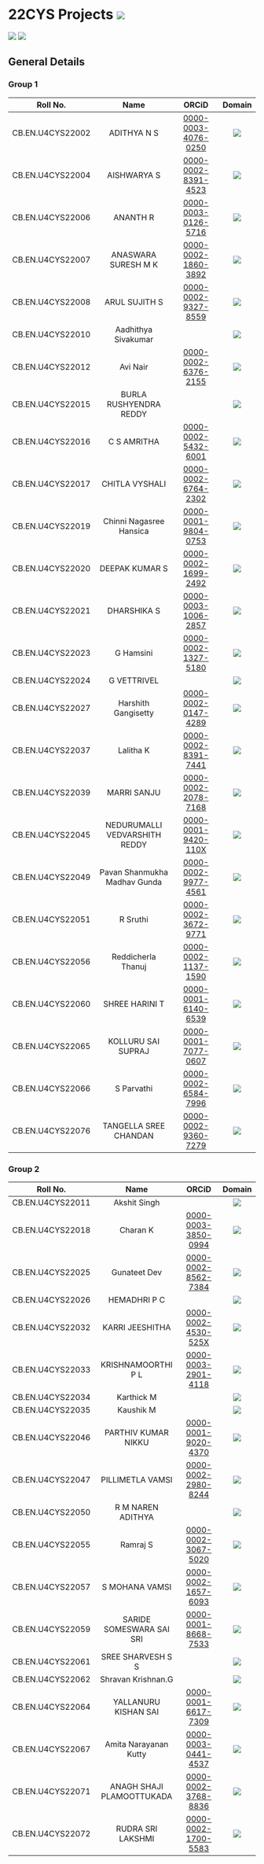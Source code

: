 # 22CYS Projects ![](https://img.shields.io/badge/-Live-green)

![](https://img.shields.io/badge/UG-22CYS-purple) ![](https://img.shields.io/badge/Focus-TBD-blue)

## General Details 

### Group 1

| Roll No. | Name | ORCiD | Domain |
|:--------:|:----:|:-----:|:------:|
| CB.EN.U4CYS22002 | ADITHYA N S | [0000-0003-4076-0250](https://orcid.org/0000-0003-4076-0250) | ![](https://img.shields.io/badge/-TBD-blue) |
| CB.EN.U4CYS22004 | AISHWARYA S | [0000-0002-8391-4523](https://orcid.org/0000-0002-8391-4523) | ![](https://img.shields.io/badge/-Blockchain-darkblue) |
| CB.EN.U4CYS22006 | ANANTH R | [0000-0003-0126-5716](https://orcid.org/0000-0003-0126-5716) | ![](https://img.shields.io/badge/-TBD-blue) |
| CB.EN.U4CYS22007 | ANASWARA SURESH M K | [0000-0002-1860-3892](https://orcid.org/0000-0002-1860-3892) | ![](https://img.shields.io/badge/-TBD-blue) |
| CB.EN.U4CYS22008 | ARUL SUJITH S | [0000-0002-9327-8559](https://orcid.org/0000-0002-9327-8559) | ![](https://img.shields.io/badge/-TBD-blue) |
| CB.EN.U4CYS22010 | Aadhithya Sivakumar | [](https://orcid.org/) | ![](https://img.shields.io/badge/-OSINT-purple) |
| CB.EN.U4CYS22012 | Avi Nair | [0000-0002-6376-2155](https://orcid.org/0000-0002-6376-2155) | ![](https://img.shields.io/badge/-TBD-blue) |
| CB.EN.U4CYS22015 | BURLA RUSHYENDRA REDDY | [](https://orcid.org/) | ![](https://img.shields.io/badge/-TBD-blue) |
| CB.EN.U4CYS22016 | C S AMRITHA | [0000-0002-5432-6001](https://orcid.org/0000-0002-5432-6001) | ![](https://img.shields.io/badge/-TBD-blue) |
| CB.EN.U4CYS22017 | CHITLA VYSHALI | [0000-0002-6764-2302](https://orcid.org/0000-0002-6764-2302) | ![](https://img.shields.io/badge/-TBD-blue) |
| CB.EN.U4CYS22019 | Chinni Nagasree Hansica| [0000-0001-9804-0753](https://orcid.org/0000-0001-9804-0753) | ![](https://img.shields.io/badge/-TBD-blue) |
| CB.EN.U4CYS22020 | DEEPAK KUMAR S | [0000-0002-1699-2492](https://orcid.org/0000-0002-1699-2492) | ![](https://img.shields.io/badge/-TBD-blue) |
| CB.EN.U4CYS22021 | DHARSHIKA S | [0000-0003-1006-2857](https://orcid.org/0000-0003-1006-2857) | ![](https://img.shields.io/badge/-Forensics-purple) |
| CB.EN.U4CYS22023 | G Hamsini | [0000-0002-1327-5180](https://orcid.org/0000-0002-1327-5180) | ![](https://img.shields.io/badge/-OSINT-purple)  |
| CB.EN.U4CYS22024 | G VETTRIVEL | [](https://orcid.org/) | ![](https://img.shields.io/badge/-TBD-blue) |
| CB.EN.U4CYS22027 | Harshith Gangisetty | [0000-0002-0147-4289](https://orcid.org/0000-0002-0147-4289) | ![](https://img.shields.io/badge/-TBD-blue) |
| CB.EN.U4CYS22037 | Lalitha K | [0000-0002-8391-7441](https://orcid.org/0000-0002-8391-7441) | ![](https://img.shields.io/badge/-TBD-blue) |
| CB.EN.U4CYS22039 | MARRI SANJU | [0000-0002-2078-7168](https://orcid.org/0000-0002-2078-7168) | ![](https://img.shields.io/badge/-TBD-blue) |
| CB.EN.U4CYS22045 | NEDURUMALLI VEDVARSHITH REDDY | [0000-0001-9420-110X](https://orcid.org/0000-0001-9420-110X) | ![](https://img.shields.io/badge/-TBD-blue) |
| CB.EN.U4CYS22049 | Pavan Shanmukha Madhav Gunda | [0000-0002-9977-4561](https://orcid.org/0000-0002-9977-4561) | ![](https://img.shields.io/badge/-TBD-blue) |
| CB.EN.U4CYS22051 | R Sruthi | [0000-0002-3672-9771](https://orcid.org/0000-0002-3672-9771) | ![](https://img.shields.io/badge/-Blockchain-darkblue) |
| CB.EN.U4CYS22056 | Reddicherla Thanuj | [0000-0002-1137-1590](https://orcid.org/0000-0002-1137-1590) | ![](https://img.shields.io/badge/-Forensics-purple) |
| CB.EN.U4CYS22060 | SHREE HARINI T | [0000-0001-6140-6539](https://orcid.org/0000-0001-6140-6539) | ![](https://img.shields.io/badge/-Blockchain-darkblue) |
| CB.EN.U4CYS22065 | KOLLURU SAI SUPRAJ | [0000-0001-7077-0607](https://orcid.org/0000-0001-7077-0607) | ![](https://img.shields.io/badge/-TBD-blue) |
| CB.EN.U4CYS22066 | S Parvathi | [0000-0002-6584-7996](https://orcid.org/0000-0002-6584-7996) | ![](https://img.shields.io/badge/-Law-black) |
| CB.EN.U4CYS22076 | TANGELLA SREE CHANDAN | [0000-0002-9360-7279](https://orcid.org/0000-0002-9360-7279) | ![](https://img.shields.io/badge/-TBD-blue) |

### Group 2

| Roll No. | Name | ORCiD | Domain |
|:--------:|:----:|:-----:|:------:|
| CB.EN.U4CYS22011 | Akshit Singh | [](https://orcid.org/) | ![](https://img.shields.io/badge/-TBD-blue) |
| CB.EN.U4CYS22018 | Charan K | [0000-0003-3850-0994](https://orcid.org/0000-0003-3850-0994) | ![](https://img.shields.io/badge/-TBD-blue) |
| CB.EN.U4CYS22025 | Gunateet Dev | [0000-0002-8562-7384](https://orcid.org/0000-0002-8562-7384) | ![](https://img.shields.io/badge/-TBD-blue) |
| CB.EN.U4CYS22026 | HEMADHRI P C | [](https://orcid.org/) | ![](https://img.shields.io/badge/-TBD-blue) |
| CB.EN.U4CYS22032 | KARRI JEESHITHA | [0000-0002-4530-525X](https://orcid.org/0000-0002-4530-525X) | ![](https://img.shields.io/badge/-TBD-blue) |
| CB.EN.U4CYS22033 | KRISHNAMOORTHI P L | [0000-0003-2901-4118](https://orcid.org/0000-0003-2901-4118) | ![](https://img.shields.io/badge/-TBD-blue) |
| CB.EN.U4CYS22034 | Karthick M | [](https://orcid.org/) | ![](https://img.shields.io/badge/-TBD-blue) |
| CB.EN.U4CYS22035 | Kaushik M | [](https://orcid.org/) | ![](https://img.shields.io/badge/-TBD-blue) |
| CB.EN.U4CYS22046 | PARTHIV KUMAR NIKKU | [0000-0001-9020-4370](https://orcid.org/0000-0001-9020-4370) | ![](https://img.shields.io/badge/-TBD-blue) |
| CB.EN.U4CYS22047 | PILLIMETLA VAMSI | [0000-0002-2980-8244](https://orcid.org/0000-0002-2980-8244) | ![](https://img.shields.io/badge/-TBD-blue) |
| CB.EN.U4CYS22050 | R M NAREN ADITHYA | [](https://orcid.org/) | ![](https://img.shields.io/badge/-TBD-blue) |
| CB.EN.U4CYS22055 | Ramraj S | [0000-0002-3067-5020](https://orcid.org/0000-0002-3067-5020) | ![](https://img.shields.io/badge/-TBD-blue) |
| CB.EN.U4CYS22057 | S MOHANA VAMSI | [0000-0002-1657-6093](https://orcid.org/0000-0002-1657-6093) | ![](https://img.shields.io/badge/-TBD-blue) |
| CB.EN.U4CYS22059 | SARIDE SOMESWARA SAI SRI | [0000-0001-8668-7533](https://orcid.org/0000-0001-8668-7533) | ![](https://img.shields.io/badge/-TBD-blue) |
| CB.EN.U4CYS22061 | SREE SHARVESH S S | [](https://orcid.org/) | ![](https://img.shields.io/badge/-TBD-blue) |
| CB.EN.U4CYS22062 | Shravan Krishnan.G | [](https://orcid.org/) | ![](https://img.shields.io/badge/-TBD-blue) |
| CB.EN.U4CYS22064 | YALLANURU KISHAN SAI | [0000-0001-6617-7309](https://orcid.org/0000-0001-6617-7309) | ![](https://img.shields.io/badge/-TBD-blue) |
| CB.EN.U4CYS22067 | Amita Narayanan Kutty | [0000-0003-0441-4537](https://orcid.org/0000-0003-0441-4537) | ![](https://img.shields.io/badge/-TBD-blue) |
| CB.EN.U4CYS22071 | ANAGH SHAJI PLAMOOTTUKADA | [0000-0002-3768-8836](https://orcid.org/0000-0002-3768-8836) | ![](https://img.shields.io/badge/-TBD-blue) |
| CB.EN.U4CYS22072 | RUDRA SRI LAKSHMI | [0000-0002-1700-5583](https://orcid.org/0000-0002-1700-5583) | ![](https://img.shields.io/badge/-TBD-blue) |
